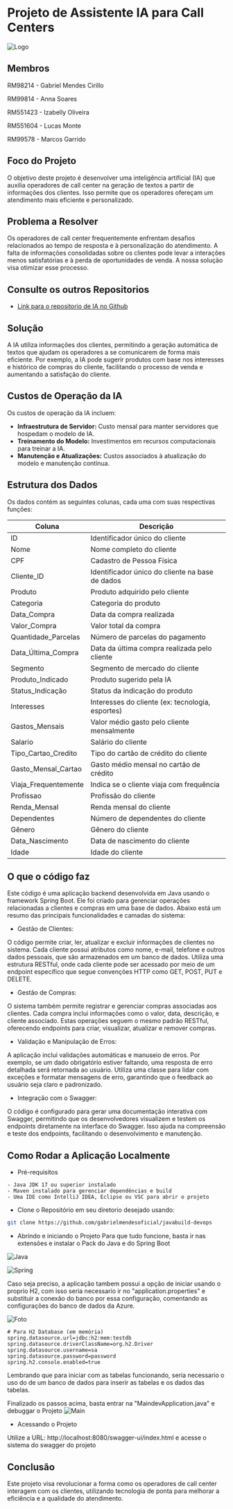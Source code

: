 # Projeto de Assistente IA para Call Centers
![Logo](https://cdn.discordapp.com/attachments/1292610820416475189/1300187723734192220/image-removebg-preview.png?ex=671fedad&is=671e9c2d&hm=0629e4e4ef73f71a6f03f8335fd4489a29f8b6bb14cc8bef3be01211271de0a9&)

## Membros

RM98214 - Gabriel Mendes Cirillo

RM99814 - Anna Soares

RM551423 - Izabelly Oliveira

RM551604 - Lucas Monte 

RM99578 - Marcos Garrido

## Foco do Projeto
O objetivo deste projeto é desenvolver uma inteligência artificial (IA) que auxilia operadores de call center na geração de textos a partir de informações dos clientes. Isso permite que os operadores ofereçam um atendimento mais eficiente e personalizado.

## Problema a Resolver
Os operadores de call center frequentemente enfrentam desafios relacionados ao tempo de resposta e à personalização do atendimento. A falta de informações consolidadas sobre os clientes pode levar a interações menos satisfatórias e à perda de oportunidades de venda. A nossa solução visa otimizar esse processo.

## Consulte os outros Repositorios 

 - [Link para o repositorio de IA no Github](https://github.com/gabrielmendesoficial/cgeniusIA)

## Solução
A IA utiliza informações dos clientes, permitindo a geração automática de textos que ajudam os operadores a se comunicarem de forma mais eficiente. Por exemplo, a IA pode sugerir produtos com base nos interesses e histórico de compras do cliente, facilitando o processo de venda e aumentando a satisfação do cliente.

## Custos de Operação da IA
Os custos de operação da IA incluem:

- **Infraestrutura de Servidor:** Custo mensal para manter servidores que hospedam o modelo de IA.
- **Treinamento do Modelo:** Investimentos em recursos computacionais para treinar a IA.
- **Manutenção e Atualizações:** Custos associados à atualização do modelo e manutenção contínua.

## Estrutura dos Dados
Os dados contém as seguintes colunas, cada uma com suas respectivas funções:

| Coluna                   | Descrição |
|--------------------------|-----------|
| ID                       | Identificador único do cliente |
| Nome                     | Nome completo do cliente |
| CPF                      | Cadastro de Pessoa Física |
| Cliente_ID               | Identificador único do cliente na base de dados |
| Produto                  | Produto adquirido pelo cliente |
| Categoria                | Categoria do produto |
| Data_Compra              | Data da compra realizada |
| Valor_Compra             | Valor total da compra |
| Quantidade_Parcelas      | Número de parcelas do pagamento |
| Data_Última_Compra       | Data da última compra realizada pelo cliente |
| Segmento                 | Segmento de mercado do cliente |
| Produto_Indicado         | Produto sugerido pela IA |
| Status_Indicação         | Status da indicação do produto |
| Interesses               | Interesses do cliente (ex: tecnologia, esportes) |
| Gastos_Mensais           | Valor médio gasto pelo cliente mensalmente |
| Salario                  | Salário do cliente |
| Tipo_Cartao_Credito     | Tipo do cartão de crédito do cliente |
| Gasto_Mensal_Cartao     | Gasto médio mensal no cartão de crédito |
| Viaja_Frequentemente     | Indica se o cliente viaja com frequência |
| Profissao                | Profissão do cliente |
| Renda_Mensal             | Renda mensal do cliente |
| Dependentes              | Número de dependentes do cliente |
| Gênero                   | Gênero do cliente |
| Data_Nascimento          | Data de nascimento do cliente |
| Idade                    | Idade do cliente |

## O que o código faz

Este código é uma aplicação backend desenvolvida em Java usando o framework Spring Boot. Ele foi criado para gerenciar operações relacionadas a clientes e compras em uma base de dados. Abaixo está um resumo das principais funcionalidades e camadas do sistema:

- Gestão de Clientes:

O código permite criar, ler, atualizar e excluir informações de clientes no sistema. Cada cliente possui atributos como nome, e-mail, telefone e outros dados pessoais, que são armazenados em um banco de dados.
Utiliza uma estrutura RESTful, onde cada cliente pode ser acessado por meio de um endpoint específico que segue convenções HTTP como GET, POST, PUT e DELETE.

- Gestão de Compras:

O sistema também permite registrar e gerenciar compras associadas aos clientes. Cada compra inclui informações como o valor, data, descrição, e cliente associado.
Estas operações seguem o mesmo padrão RESTful, oferecendo endpoints para criar, visualizar, atualizar e remover compras.

- Validação e Manipulação de Erros:

A aplicação inclui validações automáticas e manuseio de erros. Por exemplo, se um dado obrigatório estiver faltando, uma resposta de erro detalhada será retornada ao usuário.
Utiliza uma classe para lidar com exceções e formatar mensagens de erro, garantindo que o feedback ao usuário seja claro e padronizado.

- Integração com o Swagger:

O código é configurado para gerar uma documentação interativa com Swagger, permitindo que os desenvolvedores visualizem e testem os endpoints diretamente na interface do Swagger. Isso ajuda na compreensão e teste dos endpoints, facilitando o desenvolvimento e manutenção.

## Como Rodar a Aplicação Localmente

- Pré-requisitos

```text
- Java JDK 17 ou superior instalado
- Maven instalado para gerenciar dependências e build
- Uma IDE como IntelliJ IDEA, Eclipse ou VSC para abrir o projeto
```

- Clone o Repositório em seu diretorio desejado usando:
   
```bash
git clone https://github.com/gabrielmendesoficial/javabuild-devops
```

- Abrindo e iniciando o Projeto
Para que tudo funcione, basta ir nas extensões e instalar o Pack do Java e do Spring Boot

![Java](https://cdn.discordapp.com/attachments/1296217711789080597/1302918347150856244/image.png?ex=6729dcc5&is=67288b45&hm=9e52cd718af8113c2835aebd029a966d18f5bfbe2a75ceb6e4dc36993c2b29d7&)

![Spring](https://cdn.discordapp.com/attachments/1296217711789080597/1302918109585211412/image.png?ex=6729dc8c&is=67288b0c&hm=c819d79084678e9047807763bbaa0529570813d5176a21d5306d99f07dedad13&)

Caso seja preciso, a aplicação tambem possui a opção de iniciar usando o proprio H2, com isso seria necessario ir no "application.properties" e substituir a conexão do banco por essa configuração, comentando as configurações do banco de dados da Azure.

![Foto](https://cdn.discordapp.com/attachments/1296217711789080597/1302928789084442665/image.png?ex=6729e67e&is=672894fe&hm=deed0d0b8e098d19e2035c4eb9767870e164bfcfb1ec868b253ac0a9cb515a85&)

```code
# Para H2 Database (em memória)
spring.datasource.url=jdbc:h2:mem:testdb
spring.datasource.driverClassName=org.h2.Driver
spring.datasource.username=sa
spring.datasource.password=password
spring.h2.console.enabled=true
````
Lembrando que para iniciar com as tabelas funcionando, seria necessario o uso do de um banco de dados para inserir as tabelas e os dados das tabelas.

Finalizado os passos acima, basta entrar na "MaindevApplication.java" e debuggar o Projeto
![Main](https://cdn.discordapp.com/attachments/1296217711789080597/1302929699936272404/image.png?ex=6729e757&is=672895d7&hm=df74659de7b49069570dea3417aff33a21977fef3e3701a5e3eee84d2d2899f4&)

- Acessando o Projeto

Utilize a URL: http://localhost:8080/swagger-ui/index.html
e acesse o sistema do swagger do projeto

## Conclusão
Este projeto visa revolucionar a forma como os operadores de call center interagem com os clientes, utilizando tecnologia de ponta para melhorar a eficiência e a qualidade do atendimento.
